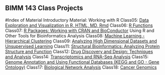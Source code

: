 ## BIMM 143 Class Projects
#Index of Material
Introductory Material: Working with R
Class05: [Data Exploration and Visualization in R, HTML, MD, Rmd]()
Class06: [R Functions]()
Class07: [R Packages: Working with CRAN and BioConductor]()
Using R and Other Tools for Bioinformatics Analysis
Class08: [Machine Learning - Hierarchical Clustering]()
Class09: [Analyzing High Dimensional Datasets and Unsupervised Learning]()
Class11: [Structural Bioinformatics: Analyzing Protein Structure and Function]()
Class12: [Drug Discovery and Design: Techniques and Analysis]()
Class14: [Transcriptomics and RNA-Seq Analysis]()
Class15: [Genome Annotation and Using Functional Databases (KEGG and GO - Gene Ontology)]()
Class17: [Biological Network Analysis]()
Class18: [Cancer Genomics]()


